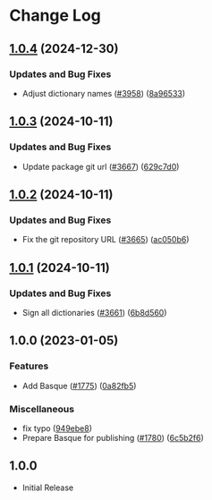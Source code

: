 # Change Log

## [1.0.4](https://github.com/khulnasoft/codetypo-dicts/compare/@codetypo/dict-eu@1.0.3...@codetypo/dict-eu@1.0.4) (2024-12-30)


### Updates and Bug Fixes

* Adjust dictionary names ([#3958](https://github.com/khulnasoft/codetypo-dicts/issues/3958)) ([8a96533](https://github.com/khulnasoft/codetypo-dicts/commit/8a96533bec21280103740868b81559437c413501))

## [1.0.3](https://github.com/khulnasoft/codetypo-dicts/compare/@codetypo/dict-eu@1.0.2...@codetypo/dict-eu@1.0.3) (2024-10-11)


### Updates and Bug Fixes

* Update package git url ([#3667](https://github.com/khulnasoft/codetypo-dicts/issues/3667)) ([629c7d0](https://github.com/khulnasoft/codetypo-dicts/commit/629c7d0a5e1bacad1d3874b1f8372edc3494ef97))

## [1.0.2](https://github.com/khulnasoft/codetypo-dicts/compare/@codetypo/dict-eu@1.0.1...@codetypo/dict-eu@1.0.2) (2024-10-11)


### Updates and Bug Fixes

* Fix the git repository URL ([#3665](https://github.com/khulnasoft/codetypo-dicts/issues/3665)) ([ac050b6](https://github.com/khulnasoft/codetypo-dicts/commit/ac050b697d57820109995e92fac5ccc32ced1723))

## [1.0.1](https://github.com/khulnasoft/codetypo-dicts/compare/@codetypo/dict-eu@1.0.0...@codetypo/dict-eu@1.0.1) (2024-10-11)


### Updates and Bug Fixes

* Sign all dictionaries ([#3661](https://github.com/khulnasoft/codetypo-dicts/issues/3661)) ([6b8d560](https://github.com/khulnasoft/codetypo-dicts/commit/6b8d560cf51a593458ce42bca415859f872cfc97))

## 1.0.0 (2023-01-05)


### Features

* Add Basque ([#1775](https://github.com/khulnasoft/codetypo-dicts/issues/1775)) ([0a82fb5](https://github.com/khulnasoft/codetypo-dicts/commit/0a82fb5f4c83fcd9c9e52b1c0fdd71b99a928736))


### Miscellaneous

* fix typo ([949ebe8](https://github.com/khulnasoft/codetypo-dicts/commit/949ebe83710a20054ae10915973e4a2775c4001c))
* Prepare Basque for publishing ([#1780](https://github.com/khulnasoft/codetypo-dicts/issues/1780)) ([6c5b2f6](https://github.com/khulnasoft/codetypo-dicts/commit/6c5b2f63bbcd176d98969198bff7049d9c63f552))

## 1.0.0

- Initial Release
